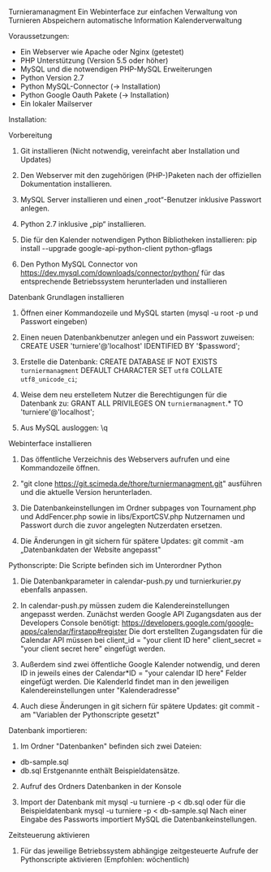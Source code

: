 Turnieramanagment
Ein Webinterface zur einfachen Verwaltung von Turnieren
Abspeichern
automatische Information
Kalenderverwaltung

Voraussetzungen:
- Ein Webserver wie Apache oder Nginx (getestet)
- PHP Unterstützung (Version 5.5 oder höher)
- MySQL und die notwendigen PHP-MySQL Erweiterungen
- Python Version 2.7
- Python MySQL-Connector (→ Installation)
- Python Google Oauth Pakete (→ Installation)
- Ein lokaler Mailserver

Installation:

Vorbereitung
1. Git installieren (Nicht notwendig, vereinfacht aber Installation und Updates)

2. Den Webserver mit den zugehörigen (PHP-)Paketen nach der offiziellen Dokumentation installieren.

3. MySQL Server installieren und einen „root“-Benutzer inklusive Passwort anlegen.

4. Python 2.7 inklusive „pip“ installieren.

5. Die für den Kalender notwendigen Python Bibliotheken installieren: 
pip install --upgrade google-api-python-client python-gflags

6. Den Python MySQL Connector von https://dev.mysql.com/downloads/connector/python/ für das entsprechende Betriebssystem herunterladen und installieren


Datenbank Grundlagen installieren
1. Öffnen einer Kommandozeile und MySQL starten (mysql -u root -p und Passwort eingeben)

2. Einen neuen Datenbankbenutzer anlegen und ein Passwort zuweisen:
CREATE USER 'turniere'@'localhost' IDENTIFIED BY '$password';

3. Erstelle die Datenbank: 
CREATE DATABASE IF NOT EXISTS `turniermanagment` DEFAULT CHARACTER SET `utf8` COLLATE `utf8_unicode_ci`; 

4. Weise dem neu erstelletem Nutzer die Berechtigungen für die Datenbank zu:
GRANT ALL PRIVILEGES ON `turniermanagment`.* TO 'turniere'@'localhost';

5. Aus MySQL ausloggen:
\q


Webinterface installieren
1. Das öffentliche Verzeichnis des Webservers aufrufen und eine Kommandozeile öffnen.

2. "git clone https://git.scimeda.de/thore/turniermanagment.git" ausführen und die aktuelle Version herunterladen.

3. Die Datenbankeinstellungen im Ordner subpages von Tournament.php und AddFencer.php sowie in libs/ExportCSV.php Nutzernamen und Passwort durch die zuvor angelegten Nutzerdaten ersetzen.

4. Die Änderungen in git sichern für spätere Updates: 
git commit -am „Datenbankdaten der Website angepasst"


Pythonscripte:
Die Scripte befinden sich im Unterordner Python
1. Die Datenbankparameter in calendar-push.py und turnierkurier.py ebenfalls anpassen.

2. In calendar-push.py müssen zudem die Kalendereinstellungen angepasst werden.
Zunächst werden Google API Zugangsdaten aus der Developers Console benötigt:
https://developers.google.com/google-apps/calendar/firstapp#register
Die dort erstellten Zugangsdaten für die Calendar API müssen bei
client_id = "your client ID here"
client_secret = "your client secret here"
eingefügt werden.

3. Außerdem sind zwei öffentliche Google Kalender notwendig, und deren ID in jeweils eines der 
Calendar*ID = "your calendar ID here"
Felder eingefügt werden.
Die KalenderId findet man in den jeweiligen Kalendereinstellungen unter "Kalenderadresse"

4. Auch diese Änderungen in git sichern für spätere Updates:
git commit -am "Variablen der Pythonscripte gesetzt"

Datenbank importieren:
1. Im Ordner "Datenbanken" befinden sich zwei Dateien:
- db-sample.sql
- db.sql
Erstgenannte enthält Beispieldatensätze.

2. Aufruf des Ordners Datenbanken in der Konsole

3. Import der Datenbank mit
mysql -u turniere -p < db.sql 
oder für die Beispieldatenbank
mysql -u turniere -p < db-sample.sql
Nach einer Eingabe des Passworts importiert MySQL die Datenbankeinstellungen.


Zeitsteuerung aktivieren
1. Für das jeweilige Betriebssystem abhängige zeitgesteuerte Aufrufe der Pythonscripte aktivieren (Empfohlen: wöchentlich)

